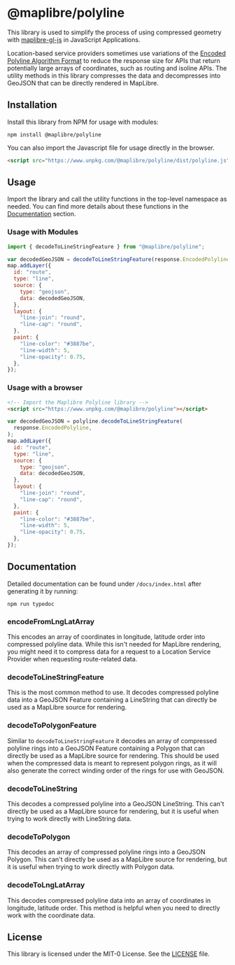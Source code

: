 # @maplibre/polyline

This library is used to simplify the process of using compressed geometry with [maplibre-gl-js](https://github.com/maplibre/maplibre-gl-js) in JavaScript Applications.

Location-based service providers sometimes use variations of the [Encoded Polyline Algorithm Format](https://developers.google.com/maps/documentation/utilities/polylinealgorithm)
to reduce the response size for APIs that return potentially large arrays of coordinates, such as routing and isoline APIs.
The utility methods in this library compresses the data and decompresses into GeoJSON that can be directly rendered in MapLibre.

## Installation

Install this library from NPM for usage with modules:

```console
npm install @maplibre/polyline
```

You can also import the Javascript file for usage directly in the browser.

```html
<script src="https://www.unpkg.com/@maplibre/polyline/dist/polyline.js"></script>
```

## Usage

Import the library and call the utility functions in the top-level namespace as needed.
You can find more details about these functions in the [Documentation](#documentation) section.

### Usage with Modules

```javascript
import { decodeToLineStringFeature } from "@maplibre/polyline";

var decodedGeoJSON = decodeToLineStringFeature(response.EncodedPolyline);
map.addLayer({
  id: "route",
  type: "line",
  source: {
    type: "geojson",
    data: decodedGeoJSON,
  },
  layout: {
    "line-join": "round",
    "line-cap": "round",
  },
  paint: {
    "line-color": "#3887be",
    "line-width": 5,
    "line-opacity": 0.75,
  },
});
```

### Usage with a browser

```html
<!-- Import the Maplibre Polyline library -->
<script src="https://www.unpkg.com/@maplibre/polyline"></script>
```

```javascript
var decodedGeoJSON = polyline.decodeToLineStringFeature(
  response.EncodedPolyline,
);
map.addLayer({
  id: "route",
  type: "line",
  source: {
    type: "geojson",
    data: decodedGeoJSON,
  },
  layout: {
    "line-join": "round",
    "line-cap": "round",
  },
  paint: {
    "line-color": "#3887be",
    "line-width": 5,
    "line-opacity": 0.75,
  },
});
```

## Documentation

Detailed documentation can be found under `/docs/index.html` after generating it by running:

```console
npm run typedoc
```

### encodeFromLngLatArray

This encodes an array of coordinates in longitude, latitude order into compressed polyline data.
While this isn't needed for MapLibre rendering, you might need it to compress data for a request
to a Location Service Provider when requesting route-related data.

### decodeToLineStringFeature

This is the most common method to use. It decodes compressed polyline data into a GeoJSON
Feature containing a LineString that can directly be used as a MapLibre source for rendering.

### decodeToPolygonFeature

Similar to `decodeToLineStringFeature` it decodes an array of compressed polyline rings into a GeoJSON
Feature containing a Polygon that can directly be used as a MapLibre source for rendering.
This should be used when the compressed data is meant to represent polygon rings, as it will
also generate the correct winding order of the rings for use with GeoJSON.

### decodeToLineString

This decodes a compressed polyline into a GeoJSON LineString. This can't directly be used
as a MapLibre source for rendering, but it is useful when trying to work directly with LineString
data.

### decodeToPolygon

This decodes an array of compressed polyline rings into a GeoJSON Polygon. This can't directly be used
as a MapLibre source for rendering, but it is useful when trying to work directly with Polygon
data.

### decodeToLngLatArray

This decodes compressed polyline data into an array of coordinates in longitude, latitude order.
This method is helpful when you need to directly work with the coordinate data.

## License

This library is licensed under the MIT-0 License. See the [LICENSE](LICENSE) file.
